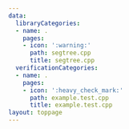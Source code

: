 ```yaml
---
data:
  libraryCategories:
  - name: .
    pages:
    - icon: ':warning:'
      path: segtree.cpp
      title: segtree.cpp
  verificationCategories:
  - name: .
    pages:
    - icon: ':heavy_check_mark:'
      path: example.test.cpp
      title: example.test.cpp
layout: toppage
---
```

